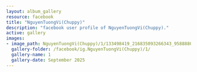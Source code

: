 ```yaml
---
layout: album_gallery
resource: facebook
title: "NguyenTuongVi(Chuppy)"
description: "facebook user profile of NguyenTuongVi(Chuppy)."
active: gallery
images:
- image_path: NguyenTuongVi(Chuppy)/1/133498419_216835093266343_958888057217507947_n.jpg
  gallery-folder: /facebook/ig.NguyenTuongVi(Chuppy)/1/
  gallery-name: 1
  gallery-date: September 2025
---
```


